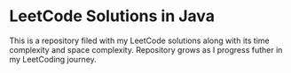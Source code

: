 # LeetCode Solutions in Java
This is a repository filed with my LeetCode solutions along with its time complexity and space complexity.
Repository grows as I progress futher in my LeetCoding journey.
